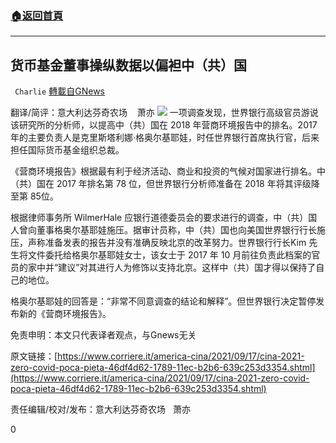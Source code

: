 ###  [:house:返回首頁](https://github.com/ourhimalayas/txt)
---


## 货币基金董事操纵数据以偏袒中（共）国
` Charlie` [轉載自GNews](https://gnews.org/zh-hans/1540552/)

翻译/简评：意大利达芬奇农场    萧亦
![](https://assets.gnews.org/wp-content/uploads/2021/09/09182-1.jpg)
一项调查发现，世界银行高级官员游说该研究所的分析师，以提高中（共）国在 2018 年营商环境报告中的排名。2017 年的主要负责人是克里斯塔利娜·格奥尔基耶娃，时任世界银行首席执行官，后来担任国际货币基金组织总裁。

《营商环境报告》根据最有利于经济活动、商业和投资的气候对国家进行排名。中（共）国在 2017 年排名第 78 位，但世界银行分析师准备在 2018 年将其评级降至第 85位。

根据律师事务所 WilmerHale 应银行道德委员会的要求进行的调查，中（共）国人曾向董事格奥尔基耶娃施压。据审计员称，中（共）国也向美国世界银行行长施压，声称准备发表的报告并没有准确反映北京的改革努力。世界银行行长Kim 先生将文件委托给格奥尔基耶娃女士，该女士于 2017 年 10 月前往负责此档案的官员的家中并“建议”对其进行人为修饰以支持北京。这样中（共）国才得以保持了自己的地位。

格奥尔基耶娃的回答是：“非常不同意调查的结论和解释”。但世界银行决定暂停发布新的《营商环境报告》。

免责申明：本文只代表译者观点，与Gnews无关

原文链接：[https://www.corriere.it/america-cina/2021/09/17/cina-2021-zero-covid-poca-pieta-46df4d62-1789-11ec-b2b6-639c253d3354.shtml](https://www.corriere.it/america-cina/2021/09/17/cina-2021-zero-covid-poca-pieta-46df4d62-1789-11ec-b2b6-639c253d3354.shtml)

责任编辑/校对/发布：意大利达芬奇农场   萧亦

0
